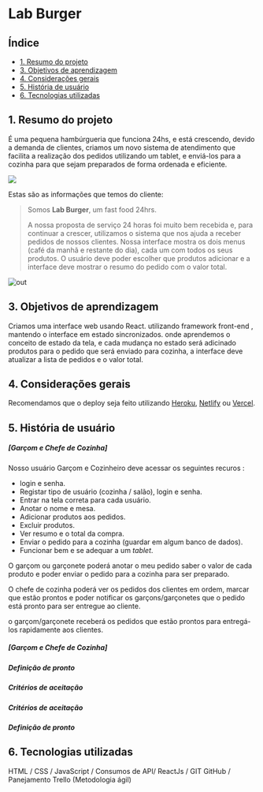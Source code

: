 # Lab Burger 

## Índice

- [1. Resumo do projeto](#1-resumo-do-projeto)
- [3. Objetivos de aprendizagem](#3-objetivos-de-aprendizagem)
- [4. Considerações gerais](#4-considerações-gerais)
- [5. História de usuário](#5-Garçom-e-chefe-de-Cozinha)
- [6. Tecnologias utilizadas](#6-Tecnologias)



## 1. Resumo do projeto

É uma pequena hambúrgueria que funciona 24hs, e está crescendo, devido a demanda de clientes, criamos um novo sistema de atendimento que facilita a realização dos pedidos utilizando um tablet, e enviá-los para a cozinha para que sejam preparados de forma ordenada e eficiente.


![](https://user-images.githubusercontent.com/110297/42118136-996b4a52-7bc6-11e8-8a03-ada078754715.jpg)

Estas são as informações que temos do cliente:

> Somos **Lab Burger**, um fast food 24hrs.
>
> A nossa proposta de serviço 24 horas foi muito bem recebida e, para continuar a
> crescer, utilizamos o sistema que nos ajuda a receber pedidos de nossos
> clientes.
Nossa interface mostra os dois menus (café da manhã e restante do dia), cada
um com todos os seus produtos. O usuário deve poder escolher que produtos
adicionar e a interface deve mostrar o resumo do pedido com o valor total.

![out](https://user-images.githubusercontent.com/110297/45984241-b8b51c00-c025-11e8-8fa4-a390016bee9d.gif)

## 3. Objetivos de aprendizagem

Criamos uma interface web usando React. utilizando framework front-end , mantendo o interface em estado sincronizados. onde aprendemos o conceito de estado da tela, e cada mudança no estado será adicinado produtos para o pedido que será  enviado para cozinha, a interface deve atualizar a lista de pedidos e o valor total.


## 4. Considerações gerais

Recomendamos que o deploy seja feito utilizando [Heroku](https://www.heroku.com/), [Netlify](https://www.netlify.com/) ou [Vercel](https://vercel.com/).


## 5. História de usuário

##### [Garçom e Chefe de Cozinha]

Nosso usuário Garçom e Cozinheiro deve acessar os seguintes recuros :

- login e senha.
- Registar tipo de usuário (cozinha / salão), login e senha.
- Entrar na tela correta para cada usuário.
- Anotar o nome e mesa.
- Adicionar produtos aos pedidos.
- Excluir produtos.
- Ver resumo e o total da compra.
- Enviar o pedido para a cozinha (guardar em algum banco de dados).
- Funcionar bem e se adequar a um _tablet_.

O garçom ou garçonete poderá anotar o meu pedido saber o valor de cada produto e poder enviar o pedido para a cozinha para ser preparado.

O chefe de cozinha poderá ver os pedidos dos clientes em ordem, marcar que estão prontos e poder notificar os garçons/garçonetes que o pedido está pronto para ser entregue ao cliente.

o garçom/garçonete receberá os pedidos que estão prontos para entregá-los rapidamente aos clientes.


##### [Garçom e Chefe de Cozinha]

##### Definição de pronto

##### Critérios de aceitação

##### Critérios de aceitação

##### Definição de pronto

## 6. Tecnologias utilizadas

HTML / CSS / JavaScript / Consumos de API/ ReactJs / GIT GitHub / Panejamento Trello (Metodologia ágil)

